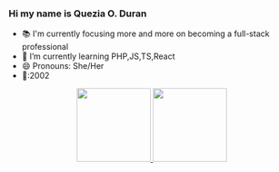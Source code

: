 ### Hi my name is Quezia O. Duran


 - 📚 I'm currently focusing more and more on becoming a full-stack professional
- 🌱 I’m currently learning PHP,JS,TS,React
- 😄 Pronouns: She/Her
- 🎂:2002
<div align="center">
  <a href="https://github.com/Zia3k4">
  <img height="130em" src="https://github-readme-stats.vercel.app/api?username=Zia3k4&show_icons=true&theme=tokyonight&include_all_commits=true&count_private=true"/>
  <img height="130em" src="https://github-readme-stats.vercel.app/api/top-langs/?username=Zia3k4&layout=compact&langs_count=7&theme=synthwave"/>
</div>
